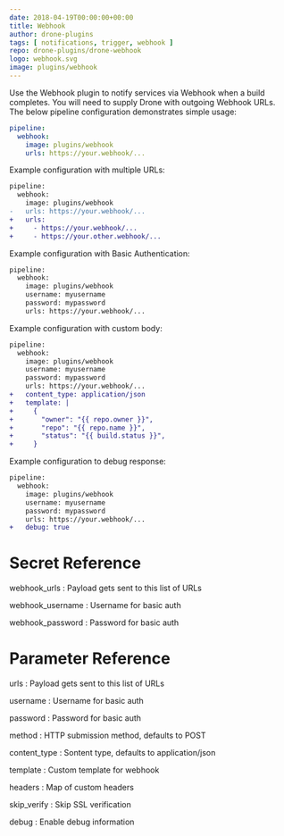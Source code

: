 ```yaml
---
date: 2018-04-19T00:00:00+00:00
title: Webhook
author: drone-plugins
tags: [ notifications, trigger, webhook ]
repo: drone-plugins/drone-webhook
logo: webhook.svg
image: plugins/webhook
---
```


Use the Webhook plugin to notify services via Webhook when a build completes. You will need to supply Drone with outgoing Webhook URLs. The below pipeline configuration demonstrates simple usage:

```yaml
pipeline:
  webhook:
    image: plugins/webhook
    urls: https://your.webhook/...
```

Example configuration with multiple URLs:

```diff
pipeline:
  webhook:
    image: plugins/webhook
-   urls: https://your.webhook/...
+   urls:
+     - https://your.webhook/...
+     - https://your.other.webhook/...
```

Example configuration with Basic Authentication:

```diff
pipeline:
  webhook:
    image: plugins/webhook
    username: myusername
    password: mypassword
    urls: https://your.webhook/...
```

Example configuration with custom body:

```diff
pipeline:
  webhook:
    image: plugins/webhook
    username: myusername
    password: mypassword
    urls: https://your.webhook/...
+   content_type: application/json
+   template: |
+     {
+       "owner": "{{ repo.owner }}",
+       "repo": "{{ repo.name }}",
+       "status": "{{ build.status }}",
+     }
```

Example configuration to debug response:

```diff
pipeline:
  webhook:
    image: plugins/webhook
    username: myusername
    password: mypassword
    urls: https://your.webhook/...
+   debug: true
```

# Secret Reference

webhook_urls
: Payload gets sent to this list of URLs

webhook_username
: Username for basic auth

webhook_password
: Password for basic auth

# Parameter Reference

urls
: Payload gets sent to this list of URLs

username
: Username for basic auth

password
: Password for basic auth

method
: HTTP submission method, defaults to POST

content_type
: Sontent type, defaults to application/json

template
: Custom template for webhook

headers
: Map of custom headers

skip_verify
: Skip SSL verification

debug
: Enable debug information
